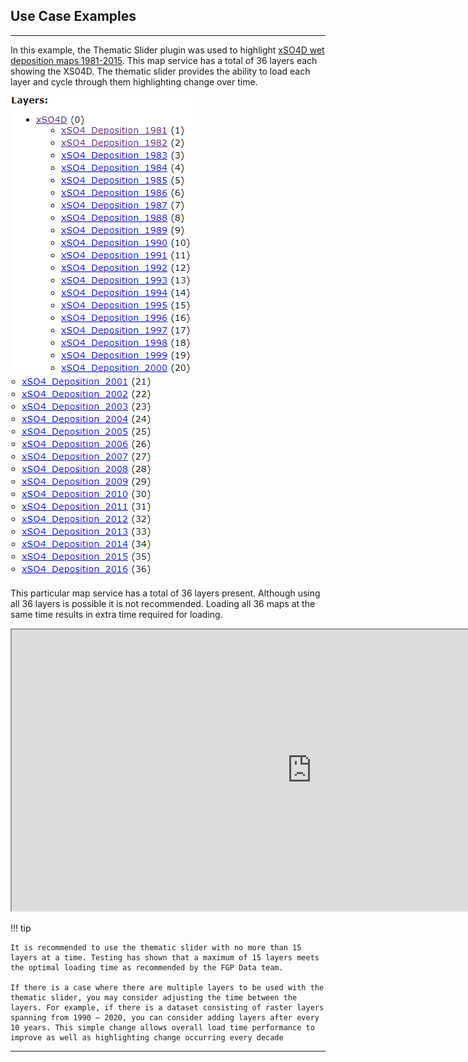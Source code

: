 ## Use Case Examples

---

In this example, the Thematic Slider plugin was used to highlight [xSO4D wet deposition maps 1981-2015](https://gcgeo.gc.ca/geonetwork/metadata/eng/e8896575-1fb8-4e53-8acd-8579c3c055c2). This map service has a total of 36 layers each showing the XS04D. The thematic slider provides the ability to load each layer and cycle through them highlighting change over time.

![thematicslider2](../imgs/thematicslider2.png) ![thematicslider3](../imgs/thematicslider3.png)

This particular map service has a total of 36 layers present. Although using all 36 layers is possible it is not recommended. Loading all 36 maps at the same time results in extra time required for loading.

<iframe width=960px height="450"
        src=https://jolevesq.github.io/contributed-plugins/range-slider/samples/range-slider-index.html?sample=1>
</iframe>

!!! tip

    It is recommended to use the thematic slider with no more than 15 layers at a time. Testing has shown that a maximum of 15 layers meets the optimal loading time as recommended by the FGP Data team.

    If there is a case where there are multiple layers to be used with the thematic slider, you may consider adjusting the time between the layers. For example, if there is a dataset consisting of raster layers spanning from 1990 – 2020, you can consider adding layers after every 10 years. This simple change allows overall load time performance to improve as well as highlighting change occurring every decade

---
